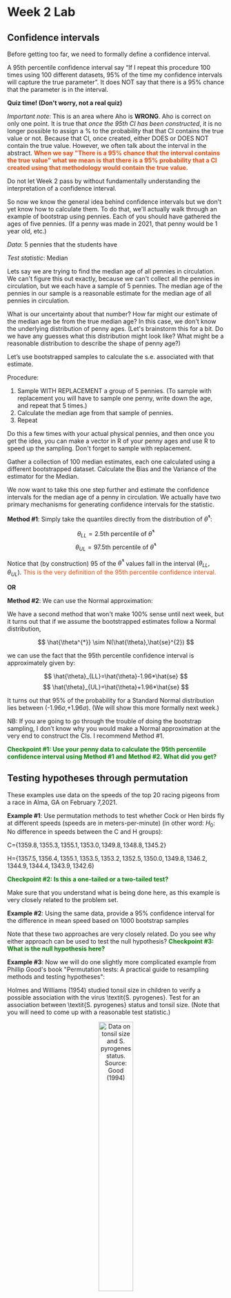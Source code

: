 Week 2 Lab
=============

Confidence intervals
-----------------------

Before getting too far, we need to formally define a confidence interval. 

A 95th percentile confidence interval say “If I repeat this procedure 100 times using 100 different datasets, 95% of the time my confidence intervals will capture the true parameter”. It does NOT say that there is a 95% chance that the parameter is in the interval.

**Quiz time! (Don't worry, not a real quiz)**

*Important note*: This is an area where Aho is **WRONG**. Aho is correct on only one point. It is true that *once the 95th CI has been constructed*, it is no longer possible to assign a $\%$ to the probability that that CI contains the true value or not. Because that CI, once created, either DOES or DOES NOT contain the true value. However, we often talk about the interval in the abstract. **<span style="color: orangered;">When we say "There is a 95$\%$ chance that the interval contains the true value" what we mean is that there is a 95$\%$ probability that a CI created using that methodology would contain the true value.</span>**

Do not let Week 2 pass by without fundamentally understanding the interpretation of a confidence interval. 

So now we know the general idea behind confidence intervals but we don't yet know how to calculate them. To do that, we'll actually walk through an example of bootstrap using pennies. Each of you should have gathered the ages of five pennies. (If a penny was made in 2021, that penny would be 1 year old, etc.)

*Data*: 5 pennies that the students have

*Test statistic*: Median

Lets say we are trying to find the median age of all pennies in circulation. We can't figure this out exactly, because we can't collect all the pennies in circulation, but we each have a sample of 5 pennies. The median age of the pennies in our sample is a reasonable estimate for the median age of all pennies in circulation. 

What is our uncertainty about that number? How far might our estimate of the median age be from the true median age? In this case, we don't know the underlying distribution of penny ages. (Let's brainstorm this for a bit. Do we have any guesses what this distribution might look like? What might be a reasonable distribution to describe the shape of penny age?) 

Let’s use bootstrapped samples to calculate the s.e. associated with that estimate.

Procedure: 
1. Sample WITH REPLACEMENT a group of 5 pennies. (To sample with replacement you will have to sample one penny, write down the age, and repeat that 5 times.)
2. Calculate the median age from that sample of pennies.
3. Repeat

Do this a few times with your actual physical pennies, and then once you get the idea, you can make a vector in R of your penny ages and use R to speed up the sampling. Don't forget to sample with replacement.

Gather a collection of 100 median estimates, each one calculated using a different bootstrapped dataset. Calculate the Bias and the Variance of the estimator for the Median.

We now want to take this one step further and estimate the confidence intervals for the median age of a penny in circulation. We actually have two primary mechanisms for generating confidence intervals for the statistic.

**Method #1**: Simply take the quantiles directly from the distribution of $\hat{\theta}^{*}$:

$$
\theta_{LL} = \mbox{2.5th percentile of } \hat{\theta}^{*}
$$
$$
\theta_{UL} = \mbox{97.5th percentile of } \hat{\theta}^{*}
$$

Notice that (by construction) 95$%$ of the $\hat{\theta}^{*}$ values fall in the interval $(\theta_{LL},\theta_{UL})$. <span style="color: orangered;">This is the very definition of the 95th percentile confidence interval.</span>

**OR** 

**Method #2**: We can use the Normal approximation:

We have a second method that won't make 100\% sense until next week, but it turns out that if we assume the bootstrapped estimates follow a Normal distribution, 

$$
\hat{\theta^{*}} \sim N(\hat{\theta},\hat{se}^{2})
$$

we can use the fact that the 95th percentile confidence interval is approximately given by:

$$
\hat{\theta}_{LL}=\hat{\theta}-1.96*\hat{se}
$$
$$
\hat{\theta}_{UL}=\hat{\theta}+1.96*\hat{se}
$$

It turns out that 95$\%$ of the probability for a Standard Normal distribution lies between (-1.96$\sigma$,+1.96$\sigma$). (We will show this more formally next week.) 

NB: If you are going to go through the trouble of doing the bootstrap sampling, I don’t know why you would make a Normal approximation at the very end to construct the CIs. I recommend Method #1.

**<span style="color: green;">Checkpoint #1: Use your penny data to calculate the 95th percentile confidence interval using Method #1 and Method #2. What did you get?</span>**

Testing hypotheses through permutation
------------------------------------

These examples use data on the speeds of the top 20 racing pigeons from a race in Alma, GA on February 7,2021. 

**Example #1**: Use permutation methods to test whether Cock or Hen birds fly at different speeds (speeds are in meters-per-minute) (in other word: $H_{0}$: No difference in speeds between the C and H groups):

C=$\{1359.8,1355.3,1355.1,1353.0,1349.8,1348.8,1345.2\}$

H=$\{1357.5,1356.4,1355.1,1353.5,1353.2,1352.5,1350.0,1349.8,1346.2,1344.9,1344.4,1343.9,1342.6\}$

**<span style="color: green;">Checkpoint #2: Is this a one-tailed or a two-tailed test?</span>**

Make sure that you understand what is being done here, as this example is very closely related to the problem set.


**Example #2**: Using the same data, provide a 95% confidence interval for the difference in mean speed based on 1000 bootstrap samples

Note that these two approaches are very closely related. Do you see why either approach can be used to test the null hypothesis? **<span style="color: green;">Checkpoint #3: What is the null hypothesis here?</span>**

**Example #3**: Now we will do one slightly more complicated example from Phillip Good's book "Permutation tests: A practical guide to resampling methods and testing hypotheses":

Holmes and Williams (1954) studied tonsil size in children to verify a possible association with the virus \textit{S. pyrogenes}. Test for an association between \textit{S. pyrogenes} status and tonsil size. (Note that you will need to come up with a reasonable test statistic.)

<div class="figure" style="text-align: center">
<img src="Table2categories.png" alt="Data on tonsil size and S. pyrogenes status. Source: Good (1994)" width="40%" />
<p class="caption">(\#fig:unnamed-chunk-1)Data on tonsil size and S. pyrogenes status. Source: Good (1994)</p>
</div>

Now lets consider the full dataset, where tonsil size is divided into three categories. How would we do the test now? **<span style="color: green;">Checkpoint #4: What is the new test statistic? (There are many options.)</span>** What 'labels' do you permute?

<div class="figure" style="text-align: center">
<img src="Table3categories.png" alt="Fill dataset on tonsil size and S. pyrogenes status. Source: Good (1994)" width="50%" />
<p class="caption">(\#fig:unnamed-chunk-2)Fill dataset on tonsil size and S. pyrogenes status. Source: Good (1994)</p>
</div>

Basics of bootstrap and jackknife
------------------------------------

To get started with bootstrap and jackknife techniques, we start by working through a very simple example. First we simulate some data


```r
x<-seq(0,9,by=1)
```

This will constutute our "data". Let's print the result of sampling with replacement to get a sense for it...


```r
table(sample(x,size=length(x),replace=T))
```

```
## 
## 0 1 3 5 8 9 
## 1 1 4 2 1 1
```

Now we will write a little script to take bootstrap samples and calculate the means of each of these bootstrap samples


```r
xmeans<-vector(length=1000)
for (i in 1:1000)
  {
  xmeans[i]<-mean(sample(x,replace=T))
  }
```

The actual number of bootstrapped samples is arbitrary *at this point* but there are ways of characterizing the precision of the bootstrap (jackknife-after-bootstrap) which might inform the number of bootstrap samples needed. *In practice*, people tend to pick some arbitrary but large number of bootstrap samples because computers are so fast that it is often easy to draw far more samples than are actually needed. When calculation of the statistic is slow (as might be the case if you are using the samples to construct a phylogeny, for example), then you would need to be more concerned with the number of bootstrap samples. 

First, lets just look at a histogram of the bootstrapped means and plot the actual sample mean on the histogram for comparison



```r
hist(xmeans,breaks=30,col="pink")
abline(v=mean(x),lwd=2)
```

<img src="Week-2-lab_files/figure-html/unnamed-chunk-6-1.png" width="672" />

Calculating bias and standard error
-----------------------------------

From these we can calculate the bias and standard deviation for the mean (which is the "statistic"):

$$
\widehat{Bias_{boot}} = \left(\frac{1}{k}\sum^{k}_{i=1}\theta^{*}_{i}\right)-\hat{\theta}
$$


```r
bias.boot<-mean(xmeans)-mean(x)
bias.boot
```

```
## [1] -0.0291
```

```r
hist(xmeans,breaks=30,col="pink")
abline(v=mean(x),lwd=5,col="black")
abline(v=mean(xmeans),lwd=2,col="yellow")
```

<img src="Week-2-lab_files/figure-html/unnamed-chunk-7-1.png" width="672" />

$$
\widehat{s.e._{boot}} = \sqrt{\frac{1}{k-1}\sum^{k}_{i=1}(\theta^{*}_{i}-\bar{\theta^{*}})^{2}}
$$


```r
se.boot<-sd(xmeans)
```

We can find the confidence intervals in two ways:

Method #1: Assume the bootstrap statistics are normally distributed


```r
LL.boot<-mean(xmeans)-1.96*se.boot #where did 1.96 come from?
UL.boot<-mean(xmeans)+1.96*se.boot
LL.boot
```

```
## [1] 2.778921
```

```r
UL.boot
```

```
## [1] 6.162879
```

Method #2: Simply take the quantiles of the bootstrap statistics


```r
quantile(xmeans,c(0.025,0.975))
```

```
##   2.5%  97.5% 
## 2.7975 6.1000
```

Let's compare this to what we would have gotten if we had used normal distribution theory. First we have to calculate the standard error:


```r
se.normal<-sqrt(var(x)/length(x))
LL.normal<-mean(x)-qt(0.975,length(x)-1)*se.normal
UL.normal<-mean(x)+qt(0.975,length(x)-1)*se.normal
LL.normal
```

```
## [1] 2.334149
```

```r
UL.normal
```

```
## [1] 6.665851
```

In this case, the confidence intervals we got from the normal distribution theory are too wide.

**<span style="color: green;">Checkpoint #6: Does it make sense why the normal distribution theory intervals are too wide?</span>** Because the original were were uniformly distributed, the data has higher variance than would be expected and therefore the standard error is higher than would be expected.

There are two packages that provide functions for bootstrapping, 'boot' and 'boostrap'. We will start by using the 'bootstrap' package, which was originally designed for Efron and Tibshirani's monograph on the bootstrap. 

To test the main functionality of the 'bootstrap' package, we will use the data we already have. The 'bootstrap' function requires the input of a user-defined function to calculate the statistic of interest. Here I will write a function that calculates the mean of the input values.


```r
library(bootstrap)
theta<-function(x)
  {
    mean(x)
  }
results<-bootstrap(x=x,nboot=1000,theta=theta)
results
```

```
## $thetastar
##    [1] 4.2 2.4 5.1 3.9 5.3 4.1 4.8 3.2 4.8 4.8 4.8 3.0 4.6 4.3 4.5 4.0 3.2 3.3
##   [19] 5.1 4.8 3.7 3.7 4.2 3.8 4.5 4.2 2.9 6.5 3.9 4.2 5.8 5.6 5.0 5.2 4.8 3.5
##   [37] 4.2 3.8 5.5 6.2 5.2 2.7 4.7 5.0 3.8 4.2 5.2 5.1 4.6 3.8 4.8 5.5 6.3 6.0
##   [55] 5.8 3.2 4.0 4.9 4.3 3.6 5.7 4.9 4.8 4.3 5.4 3.3 3.8 7.1 4.5 4.7 6.0 5.6
##   [73] 4.7 4.3 3.1 5.3 3.9 3.2 4.1 3.9 3.6 5.5 4.6 3.7 3.9 4.4 5.3 5.2 2.9 5.0
##   [91] 4.9 6.6 2.4 3.8 3.8 4.4 6.3 4.5 4.5 5.5 4.1 4.4 5.2 4.9 5.4 3.9 5.0 4.9
##  [109] 3.7 6.2 2.7 4.5 4.8 3.6 5.0 4.7 3.8 5.3 3.3 4.9 4.2 4.5 3.0 2.3 4.7 5.4
##  [127] 4.1 5.4 4.7 4.4 4.2 3.3 4.0 5.2 3.4 4.9 3.3 4.9 6.5 3.6 3.9 3.4 4.6 2.5
##  [145] 4.4 2.9 4.9 4.2 3.9 3.9 4.0 4.7 4.9 4.7 1.7 5.0 4.5 5.0 4.4 6.1 4.4 5.6
##  [163] 4.1 3.4 5.4 3.8 4.0 3.3 4.4 4.7 4.4 4.3 5.2 4.1 4.5 3.8 6.6 4.5 4.9 5.7
##  [181] 4.6 5.9 5.3 4.4 3.2 4.0 5.4 4.9 5.8 6.4 4.5 4.9 3.0 3.0 4.7 5.3 5.1 3.5
##  [199] 4.0 5.4 3.0 3.6 5.0 4.5 4.5 3.7 4.1 5.1 3.9 3.9 3.1 5.1 6.0 5.0 5.5 4.7
##  [217] 3.9 3.2 5.2 3.3 4.3 4.0 4.5 4.6 3.9 3.7 4.8 3.8 3.9 4.6 3.6 5.4 5.0 5.0
##  [235] 4.4 5.2 3.3 3.8 4.0 4.1 3.5 5.4 3.7 5.8 4.0 4.5 3.8 5.5 2.3 4.5 5.7 4.9
##  [253] 4.2 4.3 4.8 4.2 4.1 4.6 4.8 4.0 5.1 4.4 4.6 4.6 5.0 4.4 4.2 5.9 3.1 4.1
##  [271] 3.9 3.5 6.3 3.8 3.9 5.1 4.5 3.4 4.1 4.0 6.0 6.2 3.3 5.4 4.9 3.8 4.5 6.5
##  [289] 3.6 4.9 2.6 4.2 4.3 5.3 3.9 5.4 4.0 4.9 4.5 4.2 4.2 4.0 4.0 4.0 3.4 6.2
##  [307] 5.9 4.8 2.9 5.9 4.2 4.3 5.5 2.7 5.7 5.4 5.3 5.8 6.6 2.0 3.1 4.1 3.6 5.7
##  [325] 3.6 4.3 3.4 4.1 2.4 3.6 3.6 4.1 4.6 2.7 5.5 3.3 5.8 5.1 5.9 5.5 4.6 3.3
##  [343] 4.5 3.6 5.9 4.0 4.3 2.4 4.7 4.5 3.3 3.5 4.8 4.7 3.1 4.5 3.5 5.4 2.6 3.9
##  [361] 4.0 4.8 4.9 4.4 5.6 5.2 3.3 3.6 3.3 3.6 3.8 3.5 3.4 5.8 6.4 6.0 4.2 4.9
##  [379] 5.0 5.6 4.9 3.9 4.0 5.1 3.6 3.7 3.4 3.8 5.1 5.8 3.8 5.4 5.4 5.7 4.7 5.5
##  [397] 5.2 5.3 5.1 3.8 4.5 4.6 4.3 5.8 4.7 4.8 4.5 4.9 4.2 4.0 5.2 5.8 4.3 4.2
##  [415] 5.2 2.8 4.2 4.0 4.7 2.6 4.3 4.3 3.3 3.0 3.3 6.6 5.3 4.1 3.7 4.3 5.3 3.5
##  [433] 4.1 4.9 5.0 5.3 4.2 4.8 4.5 4.2 3.7 5.2 5.4 4.6 4.4 4.9 5.3 5.1 4.1 4.4
##  [451] 4.6 4.7 4.7 3.5 4.3 3.6 4.2 4.2 3.3 4.9 4.4 3.1 5.1 4.0 2.8 4.3 6.2 4.5
##  [469] 5.2 5.0 4.9 3.4 4.2 4.3 4.1 3.1 4.4 4.6 3.9 4.4 5.0 5.0 4.3 4.4 6.4 4.5
##  [487] 4.6 5.1 4.5 5.0 4.3 5.4 5.4 4.8 5.8 5.6 4.1 3.2 4.9 5.3 4.2 6.2 3.9 4.0
##  [505] 4.7 3.5 4.3 5.8 2.9 3.6 5.3 5.7 4.5 3.5 4.1 5.0 4.8 3.3 5.0 5.5 4.1 4.4
##  [523] 5.2 5.6 2.9 4.8 3.3 4.9 4.6 5.7 5.6 4.9 2.9 6.2 7.0 4.5 4.5 4.6 4.4 5.0
##  [541] 5.4 3.3 4.8 3.0 5.1 3.6 4.1 5.0 5.0 3.5 2.4 3.7 6.7 4.9 3.8 3.5 3.1 4.9
##  [559] 4.8 5.9 2.8 5.2 3.5 5.0 5.4 4.2 4.6 5.3 3.5 5.0 2.7 3.8 4.5 4.1 4.2 3.2
##  [577] 4.1 6.4 6.1 4.3 3.9 5.9 2.8 5.3 5.2 5.0 3.7 3.5 5.0 5.3 5.1 3.6 4.9 4.8
##  [595] 5.5 3.7 5.4 5.5 3.8 3.2 5.1 4.7 5.2 4.3 4.8 4.7 5.1 3.4 6.0 4.4 2.5 2.4
##  [613] 3.2 4.7 5.1 4.8 3.8 4.8 3.4 3.8 5.7 3.6 3.7 6.4 4.6 3.1 4.8 2.8 4.7 4.0
##  [631] 4.2 4.7 4.0 4.2 2.8 3.1 4.7 5.2 4.2 4.1 3.8 4.9 5.1 5.0 2.8 6.7 3.4 4.0
##  [649] 4.2 2.4 3.8 4.4 4.9 3.8 5.3 4.8 4.3 5.7 5.6 3.9 5.3 5.4 5.2 4.5 5.5 4.2
##  [667] 4.5 5.6 4.6 3.9 4.8 3.8 5.4 5.2 5.5 4.2 4.3 6.5 5.0 3.9 4.7 3.8 5.6 4.5
##  [685] 4.2 4.2 3.9 3.2 4.5 3.6 3.5 4.5 5.5 5.2 3.6 5.0 5.2 3.8 3.5 5.8 5.9 3.5
##  [703] 2.7 4.8 4.7 3.9 5.3 4.9 4.8 3.7 2.6 5.2 5.8 3.4 4.4 5.3 4.2 3.5 4.2 5.8
##  [721] 3.9 4.5 4.2 6.2 3.2 5.1 4.7 3.5 3.8 4.5 3.7 4.4 4.0 3.0 3.8 3.1 4.4 3.6
##  [739] 3.8 4.1 4.6 4.4 3.6 2.9 3.6 4.7 4.3 3.3 4.9 5.1 4.6 3.7 3.2 5.0 4.9 2.3
##  [757] 5.4 4.1 4.5 4.7 5.0 7.1 4.5 4.6 3.6 6.1 4.0 4.5 5.6 4.0 5.4 5.1 4.0 5.3
##  [775] 3.3 4.0 4.5 4.9 5.4 3.7 4.3 4.8 3.0 5.2 4.0 3.9 5.0 6.1 4.0 3.0 4.9 4.5
##  [793] 3.3 4.6 4.2 4.5 4.0 3.4 2.6 4.4 5.0 3.8 3.7 6.6 3.9 3.4 4.9 4.1 3.7 4.0
##  [811] 3.2 3.6 3.9 5.0 5.1 6.0 6.0 2.8 3.7 4.1 4.2 4.5 4.9 4.0 5.3 4.9 5.2 3.6
##  [829] 3.8 4.0 5.2 3.6 3.9 3.1 3.4 3.4 4.4 4.7 3.8 4.1 5.4 4.8 5.0 3.9 4.3 4.5
##  [847] 6.3 2.6 3.7 4.8 5.1 3.6 4.9 2.7 4.0 5.7 3.8 4.5 4.9 4.6 4.3 6.5 3.8 3.5
##  [865] 4.9 3.4 4.9 5.7 4.1 5.3 4.2 4.2 4.9 4.6 4.0 4.2 3.7 4.2 5.0 4.9 4.3 4.2
##  [883] 4.6 4.4 5.4 6.3 2.2 3.5 4.6 4.0 5.2 4.1 4.9 3.8 5.0 5.5 4.2 4.1 4.0 5.2
##  [901] 4.9 4.8 4.5 3.4 4.5 5.7 3.3 4.5 3.8 4.9 4.7 5.1 3.9 4.9 5.5 6.0 5.0 6.1
##  [919] 2.9 5.4 4.1 3.6 5.8 5.9 6.0 5.1 5.0 5.1 4.6 6.5 5.3 3.1 5.1 5.3 5.1 2.7
##  [937] 2.0 4.8 4.0 3.4 5.3 4.2 6.1 5.2 3.5 5.0 6.1 3.8 4.5 4.3 4.5 3.8 4.6 4.1
##  [955] 4.0 4.0 3.9 4.0 5.2 5.0 5.4 5.4 5.1 5.0 4.0 4.6 3.8 4.1 4.7 3.9 5.7 4.7
##  [973] 3.2 4.4 5.0 3.7 4.6 5.4 6.2 5.6 4.6 6.2 4.9 4.4 3.0 4.3 5.4 3.5 5.9 6.1
##  [991] 3.7 4.3 5.2 4.5 4.1 4.7 3.0 4.8 3.7 5.8
## 
## $func.thetastar
## NULL
## 
## $jack.boot.val
## NULL
## 
## $jack.boot.se
## NULL
## 
## $call
## bootstrap(x = x, nboot = 1000, theta = theta)
```

```r
quantile(results$thetastar,c(0.025,0.975))
```

```
##  2.5% 97.5% 
##   2.7   6.3
```

Notice that we get exactly what we got last time. This illustrates an important point, which is that the bootstrap functions are often no easier to use than something you could write yourself.

You can also define a function of the bootstrapped statistics (we have been calling this theta) to pull out immediately any summary statistics you are interested in from the bootstrapped thetas.

Here I will write a function that calculates the bias of my estimate of the mean (which is 4.5 [i.e. the mean of the number 0,1,2,3,4,5,6,7,8,9])


```r
bias<-function(x)
  {
  mean(x)-4.5
  }
results<-bootstrap(x=x,nboot=1000,theta=theta,func=bias)
results
```

```
## $thetastar
##    [1] 4.2 4.5 5.0 5.2 3.9 5.0 4.6 5.4 4.3 4.7 3.4 4.5 3.7 3.9 5.0 6.0 4.8 3.9
##   [19] 4.9 3.9 4.1 5.6 3.2 4.7 5.0 6.0 2.9 5.9 5.5 3.8 7.0 5.6 4.3 4.0 4.1 6.2
##   [37] 4.9 4.7 3.5 3.2 5.4 3.9 1.8 3.7 4.6 3.4 3.3 3.8 4.5 4.9 4.0 3.7 2.4 4.3
##   [55] 4.8 5.4 3.8 3.5 5.5 5.3 4.5 4.0 2.2 4.6 3.8 5.1 3.6 4.4 5.7 4.4 5.6 4.6
##   [73] 4.5 3.7 4.1 3.4 5.4 5.9 4.8 5.2 4.5 4.7 4.8 5.6 5.6 3.8 6.0 5.1 5.0 4.9
##   [91] 4.3 5.1 5.3 3.8 5.4 5.3 4.5 4.3 4.9 5.9 3.1 6.0 5.2 5.2 4.0 3.5 6.3 4.0
##  [109] 3.8 5.3 4.2 5.4 2.6 3.1 4.3 5.1 3.6 4.1 2.9 4.9 3.6 4.7 4.0 4.3 5.0 5.0
##  [127] 4.7 4.3 6.3 2.7 2.5 3.2 3.0 4.7 6.0 3.5 4.4 5.1 5.1 5.3 4.2 3.6 4.7 5.2
##  [145] 3.6 5.0 3.2 5.9 6.1 5.0 5.3 4.6 5.8 3.8 3.4 3.3 5.3 5.0 3.4 4.3 5.2 2.8
##  [163] 4.7 4.2 4.8 6.1 5.1 4.1 5.3 4.5 4.9 3.3 3.3 4.3 5.4 4.8 4.8 4.1 3.3 5.3
##  [181] 7.3 6.2 4.6 4.2 5.3 4.8 5.2 4.7 3.9 4.0 5.0 7.1 3.6 2.5 4.6 4.8 5.1 5.9
##  [199] 4.7 4.8 4.4 4.8 5.1 4.9 5.3 3.9 3.6 4.9 3.5 5.3 4.8 4.1 4.5 5.3 5.7 5.3
##  [217] 5.6 4.1 4.3 4.6 4.6 3.3 3.6 4.0 2.8 4.3 2.8 5.0 5.0 4.4 5.2 4.6 4.9 3.4
##  [235] 3.3 5.7 4.5 2.5 5.6 5.4 5.6 3.6 4.7 3.0 4.8 4.3 5.8 5.0 4.8 4.3 4.9 3.5
##  [253] 5.9 5.6 4.5 4.0 2.6 4.7 4.1 4.8 4.1 4.2 3.4 3.9 3.5 3.6 4.6 3.9 3.4 5.2
##  [271] 4.3 3.5 5.3 2.6 5.2 4.9 3.5 5.4 4.7 5.2 3.5 4.9 4.8 3.8 2.7 4.9 3.4 3.4
##  [289] 5.5 3.2 4.2 4.4 5.8 3.5 5.1 2.8 4.6 5.8 4.9 3.9 5.0 5.4 6.2 5.1 3.9 3.9
##  [307] 5.4 6.4 4.9 3.4 4.9 5.4 5.5 4.6 4.5 5.2 3.9 4.6 5.0 4.3 4.8 3.5 3.3 4.7
##  [325] 2.6 5.2 4.8 4.9 5.2 5.1 4.0 3.4 4.1 4.1 5.5 3.2 3.3 4.2 4.3 3.6 4.6 3.0
##  [343] 4.2 4.7 4.1 4.6 5.5 5.8 5.4 4.7 5.1 5.7 6.1 6.7 5.5 3.4 4.9 4.9 4.5 4.9
##  [361] 4.1 4.5 3.3 3.0 4.9 5.0 3.2 4.0 3.4 4.0 4.6 5.2 4.8 4.5 5.0 5.4 3.2 4.0
##  [379] 5.5 4.2 4.9 4.2 5.5 6.4 4.9 4.7 5.9 3.8 4.6 5.4 3.4 4.0 4.5 5.5 4.3 4.5
##  [397] 4.4 4.6 3.7 5.3 5.8 4.4 3.2 5.2 6.6 5.8 4.5 5.9 3.0 4.9 3.7 4.4 5.2 3.7
##  [415] 2.5 5.8 3.9 5.0 2.2 5.5 4.3 5.9 3.9 4.9 4.0 3.4 3.6 4.8 5.1 3.3 4.5 4.4
##  [433] 3.9 4.5 5.2 4.6 4.1 3.4 5.2 3.8 4.2 4.2 4.2 5.3 4.7 5.8 4.3 4.2 5.4 6.6
##  [451] 4.4 3.7 4.3 6.2 3.5 3.7 4.8 4.2 5.9 5.4 2.8 5.6 4.2 4.2 4.3 4.9 5.9 4.6
##  [469] 2.9 4.7 4.5 3.4 4.5 4.0 6.0 3.5 3.9 5.6 3.4 4.9 5.3 3.8 5.6 4.9 6.4 4.5
##  [487] 5.2 4.8 4.7 5.3 3.3 4.8 3.4 4.0 4.4 4.6 5.4 3.8 3.5 5.4 4.2 4.5 5.8 4.9
##  [505] 5.8 5.5 3.9 5.6 5.3 4.6 2.9 5.3 4.7 6.5 2.6 5.4 5.3 3.2 3.6 4.6 4.0 3.0
##  [523] 4.1 4.3 6.3 4.7 2.1 5.1 4.4 4.7 3.5 4.9 4.9 5.0 4.1 4.3 4.6 4.7 4.9 4.4
##  [541] 6.0 3.6 5.0 4.0 5.5 4.8 3.4 2.5 4.6 5.7 4.3 4.7 3.6 5.4 5.1 5.6 4.7 4.9
##  [559] 5.7 3.8 6.2 4.9 4.0 3.4 3.9 6.0 5.3 4.3 5.8 5.8 4.9 4.1 4.2 4.6 2.8 5.6
##  [577] 5.3 4.0 4.7 5.3 3.6 2.8 4.6 4.4 5.3 6.4 2.8 4.8 5.7 5.2 4.5 4.3 3.8 5.8
##  [595] 4.7 4.9 5.6 5.5 2.7 5.8 4.1 5.8 4.5 4.8 5.1 3.5 3.3 3.5 4.0 5.1 4.6 5.1
##  [613] 6.3 3.8 3.3 3.9 4.3 5.0 4.0 4.4 3.8 3.4 4.5 4.5 2.3 5.0 5.1 4.6 4.5 2.8
##  [631] 3.8 4.5 5.1 5.9 4.2 4.8 3.6 3.9 3.6 5.9 3.2 4.8 5.2 5.2 4.8 2.6 3.5 4.2
##  [649] 4.5 5.1 4.3 4.4 4.7 4.6 5.6 5.7 4.8 4.0 3.9 4.5 4.7 4.6 4.0 4.2 5.1 5.7
##  [667] 3.5 4.6 3.8 4.3 5.7 4.7 2.9 2.9 5.6 4.4 6.3 3.9 4.1 5.8 4.8 4.0 3.8 5.4
##  [685] 4.4 2.7 5.3 5.5 4.7 5.3 5.1 3.7 4.7 4.1 5.0 3.8 3.8 4.5 2.8 4.8 5.1 5.3
##  [703] 3.8 4.9 3.6 4.6 3.3 5.0 3.5 4.1 3.3 4.0 5.8 2.9 5.5 3.5 3.6 5.6 5.7 4.3
##  [721] 5.1 2.5 3.4 3.6 5.0 5.3 3.3 5.7 5.4 4.3 5.6 3.5 5.6 4.2 4.2 4.3 4.1 5.7
##  [739] 4.0 3.1 4.6 5.2 5.2 4.8 5.3 4.0 3.1 3.3 4.0 3.9 2.4 3.7 5.2 4.7 4.4 6.1
##  [757] 6.1 4.2 4.1 3.7 3.6 4.8 4.3 3.5 4.2 4.7 5.1 5.2 5.4 3.5 4.8 5.6 6.2 3.8
##  [775] 4.0 4.2 5.5 5.4 4.1 2.5 3.8 4.2 4.9 4.1 3.5 4.5 3.6 4.3 4.7 5.0 4.0 4.7
##  [793] 3.9 4.0 3.9 3.9 2.8 4.1 4.9 3.9 4.3 4.3 4.4 3.5 4.7 4.5 3.9 3.7 3.6 4.8
##  [811] 4.5 4.3 4.3 4.4 4.0 3.2 3.8 6.2 3.1 2.8 7.0 3.2 6.7 5.2 4.9 4.4 3.9 5.0
##  [829] 4.2 5.4 5.2 3.6 4.9 5.3 4.5 4.1 4.6 2.8 4.5 4.3 4.1 4.3 5.2 4.0 4.7 6.7
##  [847] 4.1 4.9 3.3 4.6 2.8 5.1 3.7 5.7 3.8 4.3 3.6 4.2 4.7 3.0 5.1 4.4 4.5 4.6
##  [865] 6.6 3.8 5.8 5.8 3.9 5.4 5.3 3.7 4.7 4.1 4.7 5.7 6.3 4.7 3.5 5.3 4.1 5.6
##  [883] 4.8 5.0 5.3 4.4 3.8 5.3 4.9 4.8 5.2 5.2 4.9 4.6 4.3 4.0 3.3 3.6 4.5 5.3
##  [901] 4.2 4.3 5.8 3.5 4.1 5.3 5.6 3.0 4.9 6.0 4.4 3.3 4.4 3.5 5.3 4.8 5.1 4.4
##  [919] 5.5 3.9 3.9 5.7 4.8 6.5 4.0 3.8 5.6 5.3 4.5 5.6 3.9 5.2 4.0 2.2 3.9 2.1
##  [937] 5.3 4.4 3.9 3.9 4.5 3.6 4.4 5.1 4.3 5.0 4.1 5.6 4.9 5.3 4.7 3.6 5.1 5.8
##  [955] 5.0 3.6 4.4 4.6 4.1 4.5 4.3 6.3 5.7 3.7 6.6 3.1 4.8 4.8 5.2 4.9 5.5 3.7
##  [973] 3.9 5.6 4.6 4.3 2.5 3.6 5.3 6.1 4.6 5.6 3.2 4.2 3.6 3.6 4.8 4.6 4.2 3.4
##  [991] 3.4 3.7 3.2 4.5 5.4 5.7 3.3 4.8 3.0 4.8
## 
## $func.thetastar
## [1] 0.0076
## 
## $jack.boot.val
##  [1]  0.52982456  0.41775148  0.26077844  0.18089888  0.05722380 -0.01032609
##  [7] -0.19236842 -0.31085044 -0.36823899 -0.52173913
## 
## $jack.boot.se
## [1] 0.9952597
## 
## $call
## bootstrap(x = x, nboot = 1000, theta = theta, func = bias)
```

Compare this to 'bias.boot' (our result from above). Why might it not be the same? Try running the same section of code several times. See how the value of the bias ($func.thetastar) jumps around? We should not be surprised by this because we can look at the jackknife-after-bootstrap estimate of the standard error of the function (in this case, that function is the bias) and we can see that it is not so small that we wouldn't expect some variation in these values.

Remember, everything we have discussed today are estimates. The statistic as applied to your data will change with new data, as will the standard error, the confidence intervals - everything! All of these values have sampling distributions and are subject to change if you repeated the procedure with new data.

Note that we can calculate any function of $\theta^{*}$. A simple example would be the 72nd percentile:


```r
perc72<-function(x)
  {
  quantile(x,probs=c(0.72))
  }
results<-bootstrap(x=x,nboot=1000,theta=theta,func=perc72)
results
```

```
## $thetastar
##    [1] 5.1 4.9 4.3 4.4 3.6 5.3 5.4 5.6 4.2 4.9 5.3 3.4 4.1 4.4 5.8 5.1 3.3 5.0
##   [19] 5.6 4.7 6.3 4.1 5.9 5.4 4.4 4.2 3.4 2.7 5.6 5.4 4.2 5.5 6.0 4.7 4.4 3.8
##   [37] 3.5 3.3 4.6 4.9 2.8 5.9 6.2 2.8 5.1 3.3 5.1 4.4 3.6 4.0 3.6 4.4 5.5 4.1
##   [55] 4.4 4.3 4.9 4.1 6.7 6.6 5.6 4.8 4.0 4.8 4.5 3.4 3.3 6.3 3.6 4.7 5.7 3.3
##   [73] 5.3 4.6 5.3 3.6 3.9 5.5 4.4 3.3 3.6 3.4 5.0 6.0 3.5 5.8 3.9 2.7 4.6 4.1
##   [91] 4.2 5.2 4.0 3.9 4.8 4.1 4.0 3.2 3.6 4.8 4.0 5.1 3.6 4.8 4.5 5.3 5.5 4.9
##  [109] 4.8 4.9 5.5 4.4 5.0 5.2 3.9 2.7 4.1 4.2 4.9 4.9 4.1 4.1 3.7 5.5 4.7 5.5
##  [127] 4.9 4.7 3.6 4.1 4.1 5.7 5.5 5.5 4.4 3.9 4.6 4.5 5.0 4.4 4.4 5.2 5.8 3.9
##  [145] 5.4 4.0 5.0 5.7 5.2 5.0 5.9 5.1 4.3 4.0 3.9 5.0 4.9 5.0 4.6 4.9 3.4 6.2
##  [163] 4.1 5.2 5.3 5.6 4.6 5.3 5.5 3.8 4.4 4.0 3.8 3.0 4.3 3.9 3.3 4.6 2.8 5.6
##  [181] 4.3 3.9 4.6 5.4 4.2 3.3 5.1 4.4 4.9 4.0 5.1 5.0 3.2 5.9 2.3 5.5 5.1 5.0
##  [199] 5.8 3.9 4.8 4.4 5.8 4.5 5.3 4.5 3.5 4.5 3.4 3.9 5.2 4.3 3.0 3.7 5.5 6.0
##  [217] 4.6 5.6 4.9 4.4 3.6 3.8 4.6 3.5 4.3 5.7 3.6 6.2 4.5 2.2 4.2 3.7 5.0 1.8
##  [235] 3.8 4.2 4.0 6.2 4.0 4.2 4.6 5.2 3.6 4.0 4.9 4.5 4.5 4.6 2.5 4.5 3.9 2.7
##  [253] 4.1 3.7 4.3 2.6 4.2 3.9 3.2 4.6 5.2 5.8 3.1 3.5 2.2 4.2 4.4 2.9 4.4 4.5
##  [271] 4.3 4.0 4.7 4.7 4.4 4.5 4.1 4.9 4.9 4.1 5.3 4.8 3.4 3.6 4.9 4.8 4.7 4.3
##  [289] 4.7 3.3 6.2 4.3 4.8 4.6 2.9 4.2 4.6 4.1 4.6 3.6 5.2 4.5 3.4 5.7 3.5 2.3
##  [307] 3.6 5.5 5.1 4.0 3.3 5.2 6.4 4.0 4.4 4.0 4.1 5.4 5.7 5.5 4.2 5.4 4.2 5.6
##  [325] 4.4 4.3 4.6 4.7 1.7 4.3 4.8 3.3 4.9 5.2 3.9 3.7 5.1 4.5 5.0 5.9 5.0 6.2
##  [343] 5.9 4.6 4.6 4.2 4.9 5.0 5.3 4.3 5.1 5.6 4.1 5.2 4.6 3.1 3.4 3.9 5.7 4.1
##  [361] 4.3 3.6 5.5 6.5 4.3 5.6 4.9 5.3 4.7 5.7 3.0 4.0 5.2 3.6 6.2 5.4 3.9 3.0
##  [379] 3.4 4.5 3.9 5.0 4.0 5.3 5.5 3.5 5.1 5.0 3.1 4.7 5.3 4.3 4.5 4.9 5.1 4.5
##  [397] 6.4 4.9 4.9 4.2 4.4 4.3 6.0 3.6 3.5 5.0 4.6 3.9 5.5 3.7 4.1 3.9 4.0 4.5
##  [415] 5.2 5.1 4.6 4.4 3.8 3.6 3.8 3.4 3.6 4.1 6.0 4.0 3.8 5.1 5.1 4.6 3.8 2.4
##  [433] 5.1 3.7 5.1 5.7 6.2 5.9 4.5 4.0 3.6 6.1 4.4 3.8 4.4 5.4 5.1 5.8 3.5 4.5
##  [451] 3.7 4.1 5.3 3.0 2.4 4.3 3.5 4.4 5.0 4.2 3.5 5.5 3.6 5.8 4.6 4.0 4.5 4.0
##  [469] 5.7 3.4 3.7 5.1 4.1 5.3 5.1 5.1 4.3 3.9 4.9 3.1 3.4 4.6 3.9 5.2 6.4 5.8
##  [487] 2.4 3.8 5.5 2.9 5.4 5.8 4.8 4.1 5.4 4.6 4.5 4.7 5.0 5.5 4.5 5.6 3.7 5.1
##  [505] 3.1 4.7 5.1 4.2 5.3 2.8 4.7 4.5 5.0 5.9 4.9 3.3 5.8 3.0 4.8 4.9 3.0 4.9
##  [523] 4.6 5.4 3.7 5.7 4.2 5.2 5.8 4.0 3.7 5.3 4.4 5.3 4.9 3.6 4.6 4.4 5.2 3.4
##  [541] 4.4 3.5 3.5 4.5 5.0 3.9 5.3 6.4 4.7 5.0 5.5 3.8 6.1 4.8 3.5 3.9 5.2 4.5
##  [559] 4.5 3.6 5.5 5.2 4.2 4.8 4.4 4.9 2.9 4.8 4.7 3.0 4.4 4.6 4.7 4.2 4.6 4.0
##  [577] 3.0 5.1 4.4 1.8 3.7 3.8 5.2 4.7 6.6 5.8 4.5 6.0 4.3 5.6 4.5 4.9 4.9 3.8
##  [595] 4.1 5.4 5.4 4.2 5.0 4.8 4.1 5.0 4.9 4.0 4.9 3.2 4.4 4.6 4.5 4.8 4.5 4.4
##  [613] 3.8 4.9 3.3 5.3 4.6 4.8 4.9 3.8 2.9 4.5 3.3 4.8 4.3 6.3 5.1 4.0 5.0 3.5
##  [631] 4.9 4.5 5.1 3.8 6.3 3.8 4.4 4.6 5.1 3.6 3.7 3.2 4.6 5.1 4.0 5.2 4.2 3.5
##  [649] 4.2 4.7 4.1 3.7 4.3 4.4 6.5 3.7 4.3 4.4 4.9 3.1 4.9 5.1 3.4 5.1 6.0 3.9
##  [667] 5.9 4.0 4.0 5.7 4.6 4.4 5.3 4.1 5.0 4.7 3.6 5.2 4.5 5.1 2.8 5.7 3.6 2.9
##  [685] 4.2 4.6 5.4 4.2 3.0 5.3 6.4 5.2 4.8 5.9 3.8 4.7 4.3 4.7 5.1 2.6 4.7 4.3
##  [703] 5.9 5.8 3.3 5.2 4.8 5.5 3.6 4.2 5.2 4.6 5.1 3.4 4.8 4.6 4.9 4.4 4.7 5.0
##  [721] 4.6 4.0 4.5 5.2 4.0 3.2 3.9 4.9 5.0 3.3 2.4 4.0 4.3 4.4 3.9 5.1 5.0 4.7
##  [739] 4.5 3.4 5.0 4.8 4.9 4.7 4.3 3.3 4.6 4.5 3.8 5.2 5.3 3.9 5.8 5.8 3.5 2.7
##  [757] 3.9 4.5 2.9 6.3 3.8 4.6 2.7 3.0 2.9 5.5 5.5 4.6 5.2 5.3 5.3 3.9 4.9 4.1
##  [775] 2.7 5.5 5.7 4.3 5.5 2.6 6.6 4.9 4.2 4.7 4.4 3.0 3.6 4.2 4.7 5.3 5.8 4.9
##  [793] 2.9 4.5 4.1 4.4 3.5 5.5 5.0 7.4 5.2 5.4 5.2 4.8 2.6 4.5 6.0 2.2 3.8 3.1
##  [811] 6.8 3.9 5.5 4.9 2.7 4.5 3.9 5.2 3.6 3.7 4.0 5.4 3.3 3.6 2.4 5.8 3.8 3.1
##  [829] 4.0 6.5 3.7 2.1 5.7 2.1 4.6 4.8 4.6 3.8 5.2 4.0 3.8 3.8 4.0 4.0 5.6 3.8
##  [847] 4.1 3.7 5.3 5.2 4.6 4.8 4.0 5.3 4.7 3.8 4.6 3.2 4.4 4.8 5.9 3.4 4.6 4.7
##  [865] 5.8 3.5 2.4 4.5 5.5 2.4 4.5 4.8 2.8 5.2 5.2 3.7 5.3 3.4 4.8 4.4 5.7 4.4
##  [883] 3.5 4.8 5.2 4.4 5.5 5.2 5.2 4.8 2.5 3.5 5.5 6.5 3.0 5.2 3.6 2.9 4.0 5.7
##  [901] 3.8 3.7 4.1 3.7 3.8 5.0 4.0 5.4 3.2 6.0 4.7 5.6 5.2 3.6 4.5 3.0 2.7 3.8
##  [919] 5.2 4.2 4.1 5.4 3.3 3.5 4.4 3.2 4.8 5.5 2.6 6.6 4.4 5.4 5.5 4.8 4.8 5.3
##  [937] 4.0 3.6 6.2 4.9 6.1 5.7 5.5 5.4 4.5 4.2 3.9 3.4 5.5 4.2 3.7 2.5 5.2 5.1
##  [955] 4.7 4.8 5.4 4.1 5.3 4.7 4.1 3.9 3.7 5.7 4.4 4.6 4.7 3.3 4.5 3.0 5.5 4.1
##  [973] 5.1 5.0 5.4 3.6 3.9 3.9 5.5 4.9 3.6 5.1 5.0 2.4 3.2 4.1 4.8 4.4 3.9 5.6
##  [991] 6.3 3.9 2.1 5.6 4.5 4.5 3.9 5.7 3.6 3.9
## 
## $func.thetastar
## 72% 
## 5.1 
## 
## $jack.boot.val
##  [1] 5.5 5.3 5.3 5.3 5.1 5.0 4.9 4.8 4.6 4.5
## 
## $jack.boot.se
## [1] 0.9396276
## 
## $call
## bootstrap(x = x, nboot = 1000, theta = theta, func = perc72)
```

On Tuesday we went over an example in which we bootstrapped the correlation coefficient between LSAT scores and GPA. To do that, we sampled pairs of (LSAT,GPA) data with replacement. Here is a little script that would do something like that using (X,Y) data that are independently drawn from the normal distribution


```r
xdata<-matrix(rnorm(30),ncol=2)
```

Everyone's data is going to be different. With such a small sample size, it would be easy to get a positive or negative correlation by random change, but on average across everyone's datasets, there should be zero correlation because the two columns are drawn independently.


```r
n<-15
theta<-function(x,xdata)
  {
  cor(xdata[x,1],xdata[x,2])
  }
results<-bootstrap(x=1:n,nboot=50,theta=theta,xdata=xdata) 
#NB: xdata is passed to the theta function, not needed for bootstrap function itself
```

Notice the parameters that get passed to the 'bootstrap' function are: (1) the indexes which will be sampled with replacement. This is different that the raw data but the end result is the same because both the indices and the raw data get passed to the function 'theta' (2) the number of bootrapped samples (in this case 50) (3) the function to calculate the statistic (4) the raw data.

Lets look at a histogram of the bootstrapped statistics $\theta^{*}$ and draw a vertical line for the statistic as applied to the original data.


```r
hist(results$thetastar,breaks=30,col="pink")
abline(v=cor(xdata[,1],xdata[,2]),lwd=2)
```

<img src="Week-2-lab_files/figure-html/unnamed-chunk-17-1.png" width="672" />

Parametric bootstrap
---------------------

Let's do one quick example of a parametric bootstrap. We haven't introduced distributions yet (except for the Gaussian, or Normal, distribution, which is the most familiar), so lets spend a few minutes exploring the Gamma distribution, just so we have it to work with for testing out parametric bootstrap. All we need to know is that the Gamma distribution is a continuous, non-negative distribution that takes two parameters, which we call "shape" and "rate". Lets plot a few examples just to see what a Gamma distribution looks like. (Note that the Gamma distribution can be parameterized by "shape" and "rate" OR by "shape" and "scale", where "scale" is just 1/"rate". R will allow you to use either (shape,rate) or (shape,scale) as long as you specify which you are providing.

<img src="Week-2-lab_files/figure-html/unnamed-chunk-18-1.png" width="672" />


Let's generate some fairly sparse data from a Gamma distribution


```r
original.data<-rgamma(10,3,5)
```

and calculate the skew of the data using the R function 'skewness' from the 'moments' package. 


```r
library(moments)
theta<-skewness(original.data)
head(theta)
```

```
## [1] 0.6897955
```

What is skew? Skew describes how assymetric a distribution is. A distribution with a positive skew is a distribution that is "slumped over" to the right, with a right tail that is longer than the left tail. Alternatively, a distribution with negative skew has a longer left tail. Here we are just using it for illustration, as a property of a distribution that you may want to estimate using your data.

Lets use 'fitdistr' to fit a gamma distribution to these data. This function is an extremely handy function that takes in your data, the name of the distribution you are fitting, and some starting values (for the estimation optimizer under the hood), and it will return the parameter values (and their standard errors). We will learn in a couple weeks how R is doing this, but for now we will just use it out of the box. (Because we generated the data, we happen to know that the data are gamma distributed. In general we wouldn't know that, and we will see in a second that our assumption about the shape of the data really does make a difference.)


```r
library(MASS)
fit<-fitdistr(original.data,dgamma,list(shape=1,rate=1))
```

```
## Warning in densfun(x, parm[1], parm[2], ...): NaNs produced
```

```r
# fit<-fitdistr(original.data,"gamma")
# The second version would also work.
fit
```

```
##      shape       rate   
##   2.2789208   4.9473795 
##  (0.9540075) (2.3159083)
```

Now lets sample with replacement from this new distribution and calculate the skewness at each step:


```r
results<-c()
for (i in 1:1000)
  {
  x.star<-rgamma(length(original.data),shape=fit$estimate[1],rate=fit$estimate[2])
  results<-c(results,skewness(x.star))
  }
head(results)
```

```
## [1] 0.4214201 0.2762869 0.8286739 1.9014644 1.6809372 0.8178569
```

```r
hist(results,breaks=30,col="pink",ylim=c(0,1),freq=F)
```

<img src="Week-2-lab_files/figure-html/unnamed-chunk-22-1.png" width="672" />

Now we have the bootstrap distribution for skewness (the $\theta^{*}$ s), we can compare that to the equivalent non-parametric bootstrap:


```r
results2<-bootstrap(x=original.data,nboot=1000,theta=skewness)
results2
```

```
## $thetastar
##    [1]  4.204471e-01  1.741044e-01  2.789661e-01  7.609241e-01  7.234667e-01
##    [6]  3.827567e-01  3.946177e-01  4.796436e-01  1.450942e+00  4.906233e-01
##   [11]  1.017930e+00 -9.181148e-02 -8.310040e-02  1.647503e-01  9.817296e-02
##   [16]  2.973424e-01  3.047994e-06  1.479524e+00  9.868568e-01  9.148609e-01
##   [21]  6.640416e-02  4.449744e-01  2.336428e-01  1.489843e+00 -5.379913e-01
##   [26]  6.981583e-01 -3.577739e-02  5.351113e-01  3.631662e-01  3.609819e-01
##   [31]  1.028285e+00 -9.105594e-03  7.239362e-01  1.503545e+00  1.357191e-01
##   [36]  4.330137e-01  1.759005e+00  7.103541e-01  1.262832e+00  1.433254e+00
##   [41]  2.237151e-01  4.472898e-01  7.561740e-02  1.675184e-01  4.573065e-01
##   [46]  1.784622e+00  2.106049e-01  1.979258e-03  9.114588e-01 -1.711043e-01
##   [51]  2.848289e-01  2.499923e-01  1.141176e+00  1.678286e+00  3.450196e-01
##   [56]  9.582931e-03  4.571934e-01  1.533429e-01  8.561169e-01  2.943287e-01
##   [61]  1.067621e+00  4.222466e-03  6.451166e-01  1.166367e+00  2.574733e-02
##   [66]  5.384476e-01  3.547471e-01  6.197746e-02  1.331963e+00 -6.721609e-01
##   [71]  8.844552e-01  3.696403e-01  9.354512e-01  9.473595e-01  1.144767e+00
##   [76]  2.184582e-01 -9.420878e-02  2.744507e-01  2.602416e-01 -4.117419e-01
##   [81]  2.933328e-01  4.752889e-01  4.505356e-01  4.492430e-01 -7.693294e-02
##   [86]  9.598405e-01  4.038702e-01  4.374305e-01  8.254854e-01 -9.467800e-01
##   [91]  1.042192e+00  1.865228e+00  4.728156e-01  5.070210e-01  3.288932e-01
##   [96]  1.474342e+00 -2.033232e-01  4.608040e-01  1.401785e+00  2.423944e-01
##  [101]  6.531361e-01  1.491771e-01  3.410977e-01  1.481107e+00  4.208575e-01
##  [106]  9.762869e-01  1.292551e+00  8.396084e-01  6.375940e-01 -3.264124e-01
##  [111]  4.351276e-01 -6.772423e-03  1.042626e+00  7.642821e-01  9.194975e-01
##  [116] -3.908432e-01  3.812796e-01  4.500196e-01  8.636549e-01  8.055391e-01
##  [121]  8.604021e-01 -2.322081e-01  2.017196e-02  1.138690e+00  2.486738e-01
##  [126]  4.642809e-01 -1.982678e-01  6.408311e-01  1.426481e-01  7.095927e-01
##  [131]  6.097232e-01  2.231157e+00 -5.572365e-02  7.012073e-01  2.596529e-01
##  [136]  2.267140e-01  2.278469e-01  5.885662e-01 -5.937874e-02  9.790632e-01
##  [141]  2.826295e-01  7.252655e-01 -7.175177e-01  8.269998e-01  1.503316e+00
##  [146]  3.915744e-01  1.015395e-01  7.751511e-01  3.173944e-01  1.755359e-01
##  [151] -2.703030e-01  7.556017e-01  5.124356e-01  7.928967e-01 -2.690030e-01
##  [156]  5.306283e-01  1.141464e+00  5.207091e-02 -1.318462e-01  1.062208e-01
##  [161]  1.443372e+00  1.392418e-02  8.949104e-01  1.377533e+00  9.543489e-01
##  [166]  1.263834e+00  5.626372e-01  1.451126e+00  5.076272e-01  9.792772e-01
##  [171]  7.630320e-01  1.049409e+00  2.176187e+00  7.001090e-01  8.970647e-01
##  [176]  5.310071e-01  2.094616e-01 -5.444303e-01 -7.515968e-02  1.658284e-01
##  [181]  1.087777e-01 -2.390752e-01  1.641654e+00  2.718375e-01  3.337005e-01
##  [186] -1.201687e+00  7.572761e-01 -7.148110e-01  4.742732e-01  5.864075e-01
##  [191]  1.061632e+00  3.848583e-01 -5.259539e-01  3.914770e-01  8.400737e-01
##  [196]  8.864957e-01  1.562511e+00 -3.709677e-02  4.097602e-01  2.155666e-01
##  [201]  9.320153e-01  4.801662e-01  2.630943e-01  9.355423e-01  5.473616e-01
##  [206]  5.296298e-01 -5.426517e-01  2.368863e-01 -1.415511e-03  5.900847e-01
##  [211]  2.009504e-01  9.839697e-01  6.615419e-01  5.223975e-01  9.956246e-02
##  [216]  8.232984e-01  7.492317e-01  5.045758e-01 -5.239773e-02  2.200454e-01
##  [221]  6.484654e-01  2.849288e-01  1.009892e+00  5.920708e-01  8.164033e-01
##  [226]  8.329395e-01  1.084300e+00  3.111039e-01  7.538504e-01  1.858040e+00
##  [231]  1.250353e+00  9.272315e-01  7.629419e-01  6.205671e-01  4.168244e-01
##  [236]  4.463588e-02  9.852056e-01  5.486353e-01  1.363853e+00  5.533785e-01
##  [241]  1.594661e+00  1.008898e+00  2.205370e-01  5.969200e-01 -1.814601e-01
##  [246]  1.596773e+00  1.013890e+00  3.118697e-01  8.827320e-01  3.207004e-01
##  [251]  5.720567e-01  2.034748e-02 -1.040688e-01  2.986053e-01  7.579156e-01
##  [256]  7.941359e-01  3.231844e-01  1.122651e+00  3.184636e-01  2.733931e-01
##  [261]  6.105827e-01  7.723288e-01  1.099754e+00  3.056307e-01  3.906518e-02
##  [266]  1.170388e-01 -5.904578e-01  5.525333e-03  6.754285e-01 -1.316896e-01
##  [271]  1.381205e+00  4.737651e-02  5.386363e-01  9.015221e-02  6.156978e-01
##  [276]  6.147201e-01  6.014808e-01 -7.903610e-02  1.168522e-01  1.580202e+00
##  [281]  1.583599e+00  4.745395e-01  1.555601e+00  7.078496e-01  8.593871e-01
##  [286]  1.122679e+00 -1.066507e-01  4.835189e-01  5.193721e-02  1.561073e-01
##  [291]  1.995463e-01  5.395545e-01  5.638699e-01 -2.928557e-03  5.970468e-01
##  [296]  7.144060e-01 -1.484296e-01  3.648488e-01 -4.444729e-01  8.063419e-01
##  [301]  1.650543e+00  1.225848e+00  6.987322e-01  4.514040e-01  6.534989e-01
##  [306]  7.484231e-01  2.821462e-01 -6.441082e-02  2.804712e-01  4.682442e-01
##  [311]  8.539067e-01  1.124178e+00  3.511122e-01  7.417377e-01  5.080783e-01
##  [316]  7.238992e-01  7.448885e-01  1.168837e+00  4.256813e-01  7.428182e-01
##  [321]  6.722656e-01  4.887427e-01  8.420359e-01  6.200354e-01  6.537310e-01
##  [326]  4.780337e-01  5.342534e-01  1.042890e+00 -2.594762e-01  4.090051e-01
##  [331]  4.469897e-01  8.142007e-01  9.371356e-01  8.662855e-01  4.788703e-01
##  [336]  5.494634e-01  4.928127e-01 -3.320928e-01  2.388861e-01 -4.706321e-02
##  [341]  5.321476e-01  8.811009e-01  6.696491e-01  3.483585e-01  1.049810e+00
##  [346]  4.040726e-01  8.242973e-01  3.039236e-01  5.286068e-01  1.109925e+00
##  [351]  4.334120e-01  1.006735e+00  4.555721e-01 -3.919158e-01  3.149513e-01
##  [356]  2.277747e-01  9.812326e-01  3.294944e-01 -1.125695e-01  5.536815e-01
##  [361]  1.377406e-01 -9.928555e-02  1.288015e+00  1.185689e+00 -2.191724e-01
##  [366]  1.944156e+00  3.315753e-01 -6.193196e-02 -5.419579e-01 -5.450675e-01
##  [371]  3.094498e-01  7.666493e-01  9.937035e-01 -7.440007e-02  1.410037e+00
##  [376]  9.769036e-01  4.269801e-01  5.846796e-01  4.091771e-01  6.606815e-01
##  [381]  7.007126e-01  2.485264e-01  3.537222e-02  9.447231e-01  6.433596e-01
##  [386]  5.805257e-01  9.128672e-01 -7.248167e-02 -1.872026e-01  5.397949e-01
##  [391]  1.030397e+00  7.879209e-01  3.331825e-01  1.246804e+00  9.185404e-01
##  [396]  5.924499e-01  3.626513e-01  5.560605e-01  9.106911e-01  5.255819e-01
##  [401] -9.156278e-02 -4.137404e-01  1.192153e+00  3.889146e-01  9.194975e-01
##  [406]  6.715352e-01  2.373582e-01  3.860292e-01  8.694867e-01  1.687988e+00
##  [411]  9.333775e-01  6.050441e-02  9.455791e-01 -4.698419e-01  1.031578e+00
##  [416]  6.805403e-01  1.323536e-02 -2.174271e-01 -1.258422e-01  1.551539e+00
##  [421]  5.668710e-01  6.600568e-01  6.529180e-01  1.194325e+00  7.183994e-01
##  [426] -7.164039e-02  2.195008e-01  1.750680e-01  2.316867e-01  4.261739e-01
##  [431] -1.764797e-01  8.396733e-01  1.554500e-01  1.511209e-01  3.073533e-01
##  [436]  9.947115e-01 -1.916653e-01  7.420884e-01 -2.274911e-01  7.020155e-01
##  [441]  6.222788e-01  4.922696e-01  7.037753e-01  7.583919e-01 -3.125019e-01
##  [446] -1.753712e-01  9.630331e-02  6.789879e-01  1.563975e-01  1.143177e+00
##  [451]  5.761098e-01 -7.065245e-02  2.770087e-01  9.740883e-01  4.764242e-01
##  [456]  6.529481e-01  1.175488e+00  1.114552e+00  9.841690e-02  1.177852e-01
##  [461]  8.854245e-01  5.473036e-01  6.605208e-01  3.526619e-01  9.229024e-01
##  [466] -6.193196e-02  1.278828e-02  2.316872e-01  3.139722e-01  1.287970e+00
##  [471]  1.749850e-01  1.129859e+00  8.319655e-01  5.897621e-01  6.575122e-01
##  [476] -1.845477e-01 -4.288065e-02  1.990615e-01  7.132908e-01  9.718158e-01
##  [481]  8.253302e-01  7.173195e-01  4.064494e-02  2.933328e-01  3.186180e-01
##  [486]  2.976974e-01  4.353671e-01  2.823587e-01  5.332456e-01  9.305110e-01
##  [491]  4.195048e-01  1.306778e+00  1.336239e+00  6.196943e-01  1.124437e-01
##  [496]  5.079849e-02 -9.666955e-02  6.312046e-02  6.428142e-01  9.691447e-01
##  [501] -5.226557e-03 -5.830558e-02  6.741900e-01 -3.988163e-01 -1.558567e-01
##  [506]  6.191290e-01  1.513825e+00  4.936378e-01 -2.712693e-01  6.808867e-01
##  [511]  7.714417e-01  1.391586e+00  3.529235e-02  8.950456e-01  1.096678e+00
##  [516]  5.282392e-01 -2.254105e-01  9.053175e-01  5.967942e-01  1.194479e-01
##  [521]  1.678286e+00 -1.178345e-02  2.762858e-01  5.788508e-01 -1.451741e-01
##  [526]  1.034301e+00 -2.369648e-01  9.656366e-01  9.526266e-01  4.149601e-01
##  [531]  3.139108e-01  7.249320e-02  9.296328e-01  9.346557e-01  9.540252e-01
##  [536]  2.089813e-01  1.514972e+00  9.728005e-03  2.068604e-01  7.518948e-01
##  [541]  9.121144e-01  3.711791e-01  8.798176e-01  7.522793e-01 -5.777177e-02
##  [546]  2.643997e-01  9.909587e-01  1.037349e+00  5.443412e-01  5.242773e-01
##  [551]  1.240989e+00  4.356066e-01  7.763834e-01 -9.533735e-02 -2.051225e-01
##  [556] -1.315075e-01  9.404364e-01  6.759428e-01  1.120434e-02  4.592315e-01
##  [561]  1.186260e+00 -3.935758e-01 -1.273657e-01  2.437130e-01  2.165966e-01
##  [566]  1.468678e+00  1.256843e+00  1.330938e-01  6.217178e-01  8.691733e-01
##  [571]  7.294001e-01  1.689880e-01  7.630320e-01 -5.005443e-02  3.934638e-01
##  [576]  3.923803e-01  7.348041e-01  5.639638e-01  5.573551e-01 -6.418372e-01
##  [581]  4.655808e-01  4.497262e-01 -3.500131e-03  9.826879e-02 -3.608680e-02
##  [586]  3.239001e-01  5.973799e-01  6.099519e-01  4.606351e-01  2.155666e-01
##  [591] -6.905701e-02  4.543899e-01  6.406336e-01  1.021430e-01  7.000518e-01
##  [596]  2.940215e-01 -2.370196e-01  9.722507e-01  5.360289e-01  7.187178e-01
##  [601]  5.975721e-01  4.683830e-01  8.525826e-01  2.655857e-01  3.888601e-01
##  [606] -7.908051e-01  6.571318e-01  5.756374e-01  1.076161e+00  6.166307e-01
##  [611]  3.771267e-01  1.093484e-01  7.320253e-01  7.824911e-01 -4.446518e-01
##  [616]  1.105594e+00 -8.417486e-01  3.799499e-01  1.287114e+00  8.001170e-02
##  [621]  4.322458e-01  2.560105e-01  1.147804e+00 -9.261255e-02  3.789040e-03
##  [626]  7.674606e-01  1.044902e+00  9.822228e-01 -1.010263e-01 -1.456494e-01
##  [631]  1.190036e+00  7.598218e-01 -1.253048e-02 -5.898546e-02 -1.246543e-01
##  [636]  8.115078e-01  7.825051e-01 -6.114562e-01  1.597777e+00  1.041233e-01
##  [641]  1.166980e+00  7.481520e-01  6.920596e-02  7.183552e-01  8.326256e-01
##  [646]  5.969200e-01  7.548622e-01  6.492309e-01  5.370721e-01  1.110455e+00
##  [651]  1.519280e-01 -1.363879e-01 -5.549330e-03  6.082585e-01 -3.521519e-01
##  [656]  1.163702e+00  1.069436e+00 -4.598432e-02  4.833774e-02  5.926887e-01
##  [661]  1.007100e+00  3.685426e-01  2.396817e-01  2.413293e-01  6.056664e-01
##  [666]  3.260606e-01  8.087084e-01 -6.196487e-01  4.102701e-01  8.233168e-01
##  [671] -3.767459e-01  1.858446e+00  7.580751e-01 -7.500795e-02  5.679688e-01
##  [676]  1.575047e-01  7.982906e-01  5.920355e-01  5.471267e-01  8.425193e-02
##  [681] -4.278132e-01  7.178436e-01  4.671623e-01  2.037310e-01 -8.950551e-02
##  [686] -5.737821e-02  8.422787e-01  7.623786e-01  5.750460e-01  3.457389e-01
##  [691]  1.015257e+00  1.144010e-01  3.674445e-01  5.900362e-01  9.608099e-01
##  [696]  5.157251e-01 -1.882716e-01  8.054517e-01  1.411730e-01  7.400603e-01
##  [701] -1.534272e-01 -1.644589e-02  7.863036e-01  2.772502e-01  1.333642e-01
##  [706]  7.236015e-01  3.786839e-01  1.190036e+00  1.196724e-01  1.021199e+00
##  [711]  7.154701e-01  5.668710e-01 -2.455534e-01  2.951981e-01  9.552800e-01
##  [716]  8.404094e-01  1.699329e-01 -3.867220e-02  6.757931e-01 -1.467775e-01
##  [721]  6.359356e-02  2.059289e+00  6.966844e-01  3.082570e-01  5.940104e-01
##  [726]  4.872137e-01  6.076769e-01  2.667031e-01 -2.958960e-01 -1.219061e-02
##  [731]  1.260351e+00  6.237424e-01 -1.404943e-01  1.429681e+00 -8.651385e-02
##  [736]  4.229487e-01  3.636857e-01  1.068750e+00 -3.289031e-01  6.927539e-01
##  [741]  4.859040e-01  2.155169e+00  1.030983e+00  7.676556e-01  2.731890e-02
##  [746]  8.939196e-01  8.184914e-01  9.401826e-01  2.529987e-01 -5.458990e-01
##  [751]  1.691568e+00  3.008852e-02  1.040624e+00  7.830614e-01  6.926211e-03
##  [756]  6.952531e-01  9.031690e-01  5.873833e-01  1.728927e+00 -9.346035e-02
##  [761] -2.728789e-02  7.468233e-01  9.152851e-01  3.275064e-01  1.126131e+00
##  [766]  6.588374e-01  4.116484e-01  4.964550e-01  1.436464e-01 -1.064305e+00
##  [771]  5.359977e-01  7.330195e-01  9.850619e-02  7.526674e-03  1.074727e+00
##  [776]  9.818662e-01  8.735526e-01  9.970091e-01  2.668445e-01  1.322433e+00
##  [781]  7.204896e-01  1.236283e+00  6.909349e-01 -4.085267e-02  3.187998e-01
##  [786]  2.914723e-01  1.504139e+00  3.897889e-01  1.258720e+00  7.541837e-02
##  [791]  4.261639e-01  3.164142e-01  9.725186e-02  7.053763e-01  9.660337e-03
##  [796]  1.719585e-01  6.843808e-01  9.471562e-01  8.775703e-01  6.569828e-01
##  [801]  2.324859e-01  1.307311e+00  1.454265e-01  7.303010e-01  4.752089e-01
##  [806]  5.381478e-02  1.201091e+00  2.443968e-01  1.490896e+00  9.300495e-01
##  [811]  8.659990e-01  5.831414e-03  4.061545e-01  1.183504e+00  1.220109e-01
##  [816]  9.011232e-01 -2.732018e-02  8.456754e-01  1.916184e-01  1.088344e+00
##  [821]  5.244280e-01  7.130835e-01  3.502508e-01  7.226340e-01  5.591500e-01
##  [826]  2.908572e-01 -2.377472e-01 -4.505084e-01  3.154817e-01  1.335588e+00
##  [831]  7.777385e-01  7.568156e-01  3.093579e-01  8.867886e-02 -1.173052e-01
##  [836]  1.216625e-01  4.512217e-01  5.701920e-01  7.463621e-01  2.309511e-01
##  [841] -2.570132e-01 -8.397462e-01  3.294261e-01  7.331414e-01  7.436780e-01
##  [846]  1.150904e+00  4.017075e-01  3.916742e-01  6.776546e-01  6.159868e-01
##  [851]  4.571934e-01  2.533509e-01  5.758381e-01  7.487113e-01  1.392145e+00
##  [856] -3.737124e-01  5.269928e-01  6.506781e-01  5.564604e-01  1.990615e-01
##  [861]  9.088510e-01  3.335358e-01  5.476506e-01  9.198974e-01  6.280329e-01
##  [866]  3.303000e-01  8.880091e-01  4.907668e-01  6.746509e-01  5.020620e-01
##  [871]  3.272300e-01  1.752983e+00 -3.664759e-01  9.284786e-01  3.439720e-01
##  [876]  6.234049e-01 -4.052220e-01  8.575184e-01  5.606995e-01  7.997732e-01
##  [881]  2.044005e-01  5.661894e-01  7.438459e-01  4.588666e-01  1.167716e-01
##  [886]  9.394428e-01 -4.821971e-02  4.711914e-01  1.218989e+00  7.312694e-01
##  [891]  4.363908e-01  7.543648e-01  1.660757e+00  1.294294e+00  1.160222e+00
##  [896]  2.935369e-01 -2.612399e-01  3.453143e-02  1.231835e+00  1.296629e+00
##  [901] -2.549113e-01 -3.008253e-01  3.717287e-01  1.468045e-01  1.067493e-01
##  [906] -7.650976e-02 -3.322230e-01  1.104961e+00 -3.357605e-01  1.705319e-01
##  [911]  4.619025e-01 -1.993690e-01  3.686648e-01  1.064431e+00  2.706550e-01
##  [916]  3.552798e-01  6.573003e-01  2.792647e-01  2.005254e-01  6.987322e-01
##  [921]  1.141336e+00  1.838094e-01  7.092273e-01  1.882785e-01  1.726709e-01
##  [926]  1.145537e+00  7.058137e-01  3.598451e-01  7.184765e-01  6.747496e-01
##  [931]  6.456682e-01  1.629742e-01  7.720634e-01  6.648033e-01  7.769687e-01
##  [936]  4.364584e-01  3.512225e-01  7.229842e-01  1.929653e-01  3.676213e-01
##  [941]  1.398031e+00 -3.825526e-01  6.474031e-01  7.748977e-01  5.562819e-01
##  [946]  5.731976e-01  3.338102e-01  8.736118e-01  2.118242e-01  4.630006e-01
##  [951]  7.303996e-01  5.936757e-01  1.079180e+00  1.579478e+00  1.637410e+00
##  [956]  1.814663e+00 -2.724085e-01  9.788438e-01  4.622435e-01  6.393662e-01
##  [961]  5.949887e-01 -3.786235e-02  1.678286e+00  4.284515e-01  6.937470e-01
##  [966]  3.928083e-01  2.000564e-01  3.023402e-01  1.159955e+00  4.099102e-01
##  [971]  1.072362e+00  1.698582e-01  5.319668e-01  1.064370e+00  6.643980e-01
##  [976]  1.089954e+00  7.208104e-02  4.474270e-01  5.930120e-01 -1.142539e-01
##  [981]  2.680096e-01  7.634486e-01  1.339967e+00  1.286291e+00  3.402871e-01
##  [986]  2.480446e-01  2.753913e-01  4.669628e-01  1.012324e+00 -1.028435e-01
##  [991]  1.337364e+00  8.480882e-01  7.567125e-01  7.003960e-01  9.155715e-01
##  [996]  1.513985e+00  1.682977e+00  2.755825e-01  1.314578e+00 -3.102425e-01
## 
## $func.thetastar
## NULL
## 
## $jack.boot.val
## NULL
## 
## $jack.boot.se
## NULL
## 
## $call
## bootstrap(x = original.data, nboot = 1000, theta = skewness)
```

```r
hist(results,breaks=30,col="pink",ylim=c(0,1),freq=F)
hist(results2$thetastar,breaks=30,border="purple",add=T,density=20,col="purple",freq=F)
```

<img src="Week-2-lab_files/figure-html/unnamed-chunk-23-1.png" width="672" />

What would have happened if we would have fit a normal distribution instead of a gamma distribution?


```r
fit2<-fitdistr(original.data,dnorm,start=list(mean=1,sd=1))
```

```
## Warning in densfun(x, parm[1], parm[2], ...): NaNs produced

## Warning in densfun(x, parm[1], parm[2], ...): NaNs produced

## Warning in densfun(x, parm[1], parm[2], ...): NaNs produced

## Warning in densfun(x, parm[1], parm[2], ...): NaNs produced

## Warning in densfun(x, parm[1], parm[2], ...): NaNs produced

## Warning in densfun(x, parm[1], parm[2], ...): NaNs produced

## Warning in densfun(x, parm[1], parm[2], ...): NaNs produced
```

```r
fit2
```

```
##       mean          sd    
##   0.46063168   0.29502457 
##  (0.09329496) (0.06596605)
```

```r
results.norm<-c()
for (i in 1:1000)
  {
  x.star<-rnorm(length(original.data),mean=fit2$estimate[1],sd=fit2$estimate[2])
  results.norm<-c(results.norm,skewness(x.star))
  }
head(results.norm)
```

```
## [1]  0.03217563  0.58945989 -0.71041599 -0.59821025  0.17163645 -0.24459262
```

```r
hist(results,breaks=30,col="pink",ylim=c(0,1),freq=F)
hist(results.norm,breaks=30,col="lightgreen",freq=F,add=T)
hist(results2$thetastar,breaks=30,border="purple",add=T,density=20,col="purple",freq=F)
```

<img src="Week-2-lab_files/figure-html/unnamed-chunk-24-1.png" width="672" />

All three methods (two parametric and one non-parametric) really do give different distributions for the bootstrapped statistic, so the choice of which method is best depends a lot on the situation, how much data you have, and what you might already know about the underlying distribution.

Jackknifing is just as easy at bootstrapping. Here we will do a trivial example for illustration. We will write a little function for the mean even though you could put the function in directly with 'jackknife(x,mean)'


```r
theta<-function(x)
  {
  mean(x)
  }
x<-seq(0,9,by=1)
results<-jackknife(x=x,theta=theta)
results
```

```
## $jack.se
## [1] 0.9574271
## 
## $jack.bias
## [1] 0
## 
## $jack.values
##  [1] 5.000000 4.888889 4.777778 4.666667 4.555556 4.444444 4.333333 4.222222
##  [9] 4.111111 4.000000
## 
## $call
## jackknife(x = x, theta = theta)
```

**<span style="color: green;">Checkpoint #7: Why do we not have to tell the 'jackknife' function how many replicates to do?</span>**

Let's compare this with what we would have obtained from bootstrapping


```r
results2<-bootstrap(x,1000,theta)
mean(results2$thetastar)-mean(x)  #this is the bias
```

```
## [1] -0.0346
```

```r
sd(results2$thetastar)  #the standard deviation of the theta stars is the SE of the statistic (in this case, the mean)
```

```
## [1] 0.9232308
```


Everything we have done to this point used the R package 'bootstrap' - now lets compare that with the R package 'boot'. To avoid any confusion (a.k.a. masking) between the two packages, I recommend detaching the bootstrap package from the workspace with


```r
detach("package:bootstrap")
```


The 'boot' package is now recommended over the 'bootstrap' package, but they give the same answers and to some extent it is personal preference which one prefers to use.

We will still use the mean as the statistic of interest, but we will have to write a new function for it because the syntax of the 'boot' package is slightly different:


```r
library(boot)
theta<-function(x,index)
  {
  mean(x[index])
  }
boot(x,theta,R=999)
```

```
## 
## ORDINARY NONPARAMETRIC BOOTSTRAP
## 
## 
## Call:
## boot(data = x, statistic = theta, R = 999)
## 
## 
## Bootstrap Statistics :
##     original      bias    std. error
## t1*      4.5 -0.05185185    0.914246
```

One of the main advantages to the 'boot' package over the 'bootstrap' package is the nicer formatting of the output.

Going back to our original code, lets see how we could reproduce all of these numbers:


```r
table(sample(x,size=length(x),replace=T))
```

```
## 
## 0 1 3 4 6 8 9 
## 2 1 2 1 2 1 1
```

```r
xmeans<-vector(length=1000)
for (i in 1:1000)
  {
  xmeans[i]<-mean(sample(x,replace=T))
  }
mean(x)
```

```
## [1] 4.5
```

```r
bias<-mean(xmeans)-mean(x)
se.boot<-sd(xmeans)
bias
```

```
## [1] -0.0287
```

```r
se.boot
```

```
## [1] 0.9131156
```

Why do our numbers not agree exactly with those of the boot package? This is because our estimates of bias and standard error are just estimates, and they carry with them their own uncertainties. That is one of the reasons we might bother doing jackknife-after-bootstrap.

The 'boot' package has a LOT of functionality. If we have time, we will come back to some of these more complex functions later in the semester as we cover topics like regression and glm.

